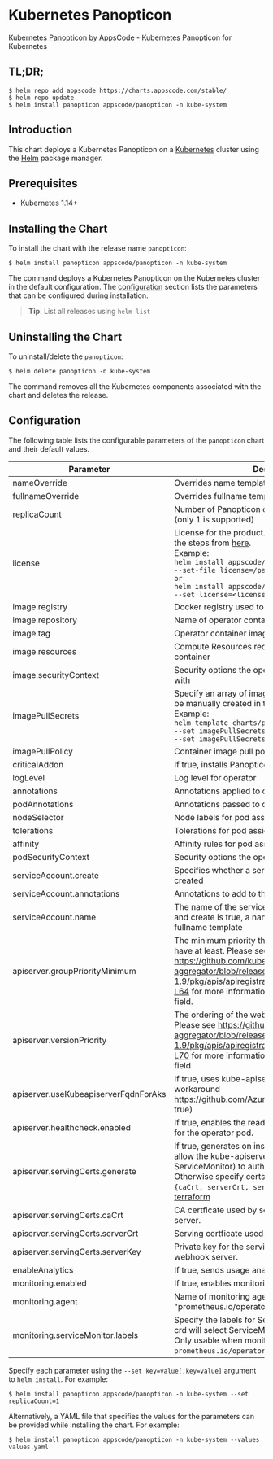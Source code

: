 # Kubernetes Panopticon

[Kubernetes Panopticon by AppsCode](https://github.com/kubeops-tools/panopticon) - Kubernetes Panopticon for Kubernetes

## TL;DR;

```console
$ helm repo add appscode https://charts.appscode.com/stable/
$ helm repo update
$ helm install panopticon appscode/panopticon -n kube-system
```

## Introduction

This chart deploys a Kubernetes Panopticon on a [Kubernetes](http://kubernetes.io) cluster using the [Helm](https://helm.sh) package manager.

## Prerequisites

- Kubernetes 1.14+

## Installing the Chart

To install the chart with the release name `panopticon`:

```console
$ helm install panopticon appscode/panopticon -n kube-system
```

The command deploys a Kubernetes Panopticon on the Kubernetes cluster in the default configuration. The [configuration](#configuration) section lists the parameters that can be configured during installation.

> **Tip**: List all releases using `helm list`

## Uninstalling the Chart

To uninstall/delete the `panopticon`:

```console
$ helm delete panopticon -n kube-system
```

The command removes all the Kubernetes components associated with the chart and deletes the release.

## Configuration

The following table lists the configurable parameters of the `panopticon` chart and their default values.

|              Parameter               |                                                                                                                                                                                  Description                                                                                                                                                                                   |                                Default                                |
|--------------------------------------|--------------------------------------------------------------------------------------------------------------------------------------------------------------------------------------------------------------------------------------------------------------------------------------------------------------------------------------------------------------------------------|-----------------------------------------------------------------------|
| nameOverride                         | Overrides name template                                                                                                                                                                                                                                                                                                                                                        | `""`                                                                  |
| fullnameOverride                     | Overrides fullname template                                                                                                                                                                                                                                                                                                                                                    | `""`                                                                  |
| replicaCount                         | Number of Panopticon operator replicas to create (only 1 is supported)                                                                                                                                                                                                                                                                                                         | `1`                                                                   |
| license                              | License for the product. Get a license by following the steps from [here](https://license-issuer.appscode.com/). <br> Example: <br> `helm install appscode/panopticon \` <br> `--set-file license=/path/to/license/file` <br> `or` <br> `helm install appscode/panopticon \` <br> `--set license=<license file content>`                                                       | `""`                                                                  |
| image.registry                       | Docker registry used to pull operator image                                                                                                                                                                                                                                                                                                                                    | `appscode`                                                            |
| image.repository                     | Name of operator container image                                                                                                                                                                                                                                                                                                                                               | `panopticon`                                                          |
| image.tag                            | Operator container image tag                                                                                                                                                                                                                                                                                                                                                   | `v0.0.1`                                                              |
| image.resources                      | Compute Resources required by the operator container                                                                                                                                                                                                                                                                                                                           | `{}`                                                                  |
| image.securityContext                | Security options the operator container should run with                                                                                                                                                                                                                                                                                                                        | `{}`                                                                  |
| imagePullSecrets                     | Specify an array of imagePullSecrets. Secrets must be manually created in the namespace. <br> Example: <br> `helm template charts/panopticon \` <br> `--set imagePullSecrets[0].name=sec0 \` <br> `--set imagePullSecrets[1].name=sec1`                                                                                                                                        | `[]`                                                                  |
| imagePullPolicy                      | Container image pull policy                                                                                                                                                                                                                                                                                                                                                    | `IfNotPresent`                                                        |
| criticalAddon                        | If true, installs Panopticon operator as critical addon                                                                                                                                                                                                                                                                                                                        | `false`                                                               |
| logLevel                             | Log level for operator                                                                                                                                                                                                                                                                                                                                                         | `3`                                                                   |
| annotations                          | Annotations applied to operator deployment                                                                                                                                                                                                                                                                                                                                     | `{}`                                                                  |
| podAnnotations                       | Annotations passed to operator pod(s).                                                                                                                                                                                                                                                                                                                                         | `{}`                                                                  |
| nodeSelector                         | Node labels for pod assignment                                                                                                                                                                                                                                                                                                                                                 | `{"beta.kubernetes.io/arch":"amd64","beta.kubernetes.io/os":"linux"}` |
| tolerations                          | Tolerations for pod assignment                                                                                                                                                                                                                                                                                                                                                 | `[]`                                                                  |
| affinity                             | Affinity rules for pod assignment                                                                                                                                                                                                                                                                                                                                              | `{}`                                                                  |
| podSecurityContext                   | Security options the operator pod should run with.                                                                                                                                                                                                                                                                                                                             | `{"fsGroup":65535}`                                                   |
| serviceAccount.create                | Specifies whether a service account should be created                                                                                                                                                                                                                                                                                                                          | `true`                                                                |
| serviceAccount.annotations           | Annotations to add to the service account                                                                                                                                                                                                                                                                                                                                      | `{}`                                                                  |
| serviceAccount.name                  | The name of the service account to use. If not set and create is true, a name is generated using the fullname template                                                                                                                                                                                                                                                         | ``                                                                    |
| apiserver.groupPriorityMinimum       | The minimum priority the webhook api group should have at least. Please see https://github.com/kubernetes/kube-aggregator/blob/release-1.9/pkg/apis/apiregistration/v1beta1/types.go#L58-L64 for more information on proper values of this field.                                                                                                                              | `10000`                                                               |
| apiserver.versionPriority            | The ordering of the webhook api inside of the group. Please see https://github.com/kubernetes/kube-aggregator/blob/release-1.9/pkg/apis/apiregistration/v1beta1/types.go#L66-L70 for more information on proper values of this field                                                                                                                                           | `15`                                                                  |
| apiserver.useKubeapiserverFqdnForAks | If true, uses kube-apiserver FQDN for AKS cluster to workaround https://github.com/Azure/AKS/issues/522 (default true)                                                                                                                                                                                                                                                         | `true`                                                                |
| apiserver.healthcheck.enabled        | If true, enables the readiness and liveliness probes for the operator pod.                                                                                                                                                                                                                                                                                                     | `false`                                                               |
| apiserver.servingCerts.generate      | If true, generates on install/upgrade the certs that allow the kube-apiserver (and potentially ServiceMonitor) to authenticate operators pods. Otherwise specify certs in `apiserver.servingCerts.{caCrt, serverCrt, serverKey}`. See also: [example terraform](https://github.com/kubeops-tools/panopticon-installer/blob/master/charts/identity-server/example-terraform.tf) | `true`                                                                |
| apiserver.servingCerts.caCrt         | CA certficate used by serving certificate of webhook server.                                                                                                                                                                                                                                                                                                                   | `""`                                                                  |
| apiserver.servingCerts.serverCrt     | Serving certficate used by webhook server.                                                                                                                                                                                                                                                                                                                                     | `""`                                                                  |
| apiserver.servingCerts.serverKey     | Private key for the serving certificate used by webhook server.                                                                                                                                                                                                                                                                                                                | `""`                                                                  |
| enableAnalytics                      | If true, sends usage analytics                                                                                                                                                                                                                                                                                                                                                 | `true`                                                                |
| monitoring.enabled                   | If true, enables monitoring Panopticon                                                                                                                                                                                                                                                                                                                                         | `false`                                                               |
| monitoring.agent                     | Name of monitoring agent (either "prometheus.io/operator" or "prometheus.io/builtin")                                                                                                                                                                                                                                                                                          | `"none"`                                                              |
| monitoring.serviceMonitor.labels     | Specify the labels for ServiceMonitor. Prometheus crd will select ServiceMonitor using these labels. Only usable when monitoring agent is `prometheus.io/operator`.                                                                                                                                                                                                            | `{}`                                                                  |


Specify each parameter using the `--set key=value[,key=value]` argument to `helm install`. For example:

```console
$ helm install panopticon appscode/panopticon -n kube-system --set replicaCount=1
```

Alternatively, a YAML file that specifies the values for the parameters can be provided while
installing the chart. For example:

```console
$ helm install panopticon appscode/panopticon -n kube-system --values values.yaml
```
